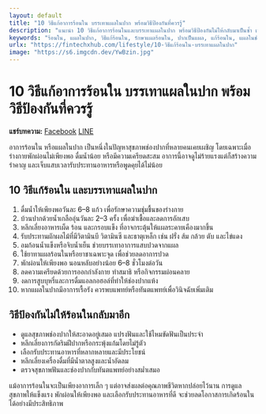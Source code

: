 ```yaml
---
layout: default
title: "10 วิธีแก้อาการร้อนใน บรรเทาแผลในปาก พร้อมวิธีป้องกันที่ควรรู้"
description: "แนะนำ 10 วิธีแก้อาการร้อนในและบรรเทาแผลในปาก พร้อมวิธีป้องกันไม่ให้กลับมาเป็นซ้ำ เหมาะสำหรับผู้ที่มีปัญหาเจ็บปากเป็นประจำ"
keywords: "ร้อนใน, แผลในปาก, วิธีแก้ร้อนใน, รักษาแผลร้อนใน, ปากเป็นแผล, แก้ร้อนใน, แผลในช่องปาก, ป้องกันร้อนใน"
urlx: "https://fintechxhub.com/lifestyle/10-วิธีแก้ร้อนใน-บรรเทาแผลในปาก"
image: "https://s6.imgcdn.dev/YwBzin.jpg"
---
```

<div class="container py-5">
    <h1 class="mb-4">10 วิธีแก้อาการร้อนใน บรรเทาแผลในปาก พร้อมวิธีป้องกันที่ควรรู้</h1>
    <div class="share-btns mb-4">
        <strong>แชร์บทความ:</strong>
        <a href="https://www.facebook.com/sharer/sharer.php?u=https://fintechxhub.com/lifestyle/10-วิธีแก้ร้อนใน-บรรเทาแผลในปาก" class="btn btn-primary btn-sm" target="_blank">Facebook</a>
        <a href="https://social-plugins.line.me/lineit/share?url=https://fintechxhub.com/lifestyle/10-วิธีแก้ร้อนใน-บรรเทาแผลในปาก" class="btn btn-success btn-sm" target="_blank">LINE</a>
    </div>
    <div class="content">
        <p>อาการร้อนใน หรือแผลในปาก เป็นหนึ่งในปัญหาสุขภาพช่องปากที่หลายคนเคยเผชิญ โดยเฉพาะเมื่อร่างกายพักผ่อนไม่เพียงพอ ดื่มน้ำน้อย หรือมีความเครียดสะสม อาการนี้อาจดูไม่ร้ายแรงแต่ก็สร้างความรำคาญ และเจ็บแสบเวลารับประทานอาหารหรือพูดคุยได้ไม่น้อย</p>
        <h2 class="mt-5">10 วิธีแก้ร้อนใน และบรรเทาแผลในปาก</h2>
        <ol class="list-group list-group-numbered mb-4">
            <li class="list-group-item">ดื่มน้ำให้เพียงพอวันละ 6–8 แก้ว เพื่อรักษาความชุ่มชื้นของร่างกาย</li>
            <li class="list-group-item">บ้วนปากด้วยน้ำเกลืออุ่นวันละ 2–3 ครั้ง เพื่อฆ่าเชื้อและลดการอักเสบ</li>
            <li class="list-group-item">หลีกเลี่ยงอาหารเผ็ด ร้อน และกรอบแข็ง ที่อาจกระตุ้นให้แผลระคายเคืองมากขึ้น</li>
            <li class="list-group-item">รับประทานผักผลไม้ที่มีวิตามินบี วิตามินซี และธาตุเหล็ก เช่น ฝรั่ง ส้ม กล้วย ตับ และไข่แดง</li>
            <li class="list-group-item">อมก้อนน้ำแข็งหรือจิบน้ำเย็น ช่วยบรรเทาอาการแสบปวดจากแผล</li>
            <li class="list-group-item">ใช้ยาทาแผลร้อนในหรือยาชาเฉพาะจุด เพื่อช่วยลดอาการปวด</li>
            <li class="list-group-item">พักผ่อนให้เพียงพอ นอนหลับอย่างน้อย 6–8 ชั่วโมงต่อวัน</li>
            <li class="list-group-item">ลดความเครียดด้วยการออกกำลังกาย ทำสมาธิ หรือกิจกรรมผ่อนคลาย</li>
            <li class="list-group-item">งดการสูบบุหรี่และการดื่มแอลกอฮอล์ที่ทำให้ช่องปากแห้ง</li>
            <li class="list-group-item">หากแผลในปากมีอาการเรื้อรัง ควรพบแพทย์หรือทันตแพทย์เพื่อวินิจฉัยเพิ่มเติม</li>
        </ol>
        <h2 class="mt-5">วิธีป้องกันไม่ให้ร้อนในกลับมาอีก</h2>
        <ul class="list-group mb-4">
            <li class="list-group-item">ดูแลสุขภาพช่องปากให้สะอาดอยู่เสมอ แปรงฟันและใช้ไหมขัดฟันเป็นประจำ</li>
            <li class="list-group-item">หลีกเลี่ยงการกัดริมฝีปากหรือกระพุ้งแก้มโดยไม่รู้ตัว</li>
            <li class="list-group-item">เลือกรับประทานอาหารที่หลากหลายและมีประโยชน์</li>
            <li class="list-group-item">หลีกเลี่ยงเครื่องดื่มที่มีน้ำตาลสูงและน้ำอัดลม</li>
            <li class="list-group-item">ตรวจสุขภาพฟันและช่องปากกับทันตแพทย์อย่างสม่ำเสมอ</li>
        </ul>
        <p class="mt-4">แม้อาการร้อนในจะเป็นเพียงอาการเล็ก ๆ แต่อาจส่งผลต่อคุณภาพชีวิตหากปล่อยไว้นาน การดูแลสุขภาพให้แข็งแรง พักผ่อนให้เพียงพอ และเลือกรับประทานอาหารที่ดี จะช่วยลดโอกาสการเกิดร้อนในได้อย่างมีประสิทธิภาพ</p>
    </div>
</div>